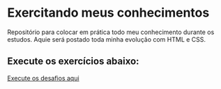 # Exercitando meus conhecimentos

Repositório para colocar em prática todo meu conhecimento durante os estudos.
Aquie será postado toda minha evolução com HTML e CSS.

## Execute os exercícios abaixo:
<a href="https://fabiano-braga.github.io/HTML-CSS/index.html">Execute os desafios aqui</a>
